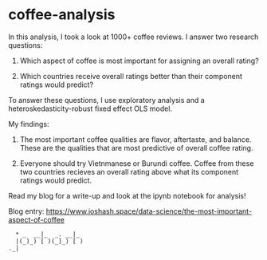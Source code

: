 # coffee-analysis

In this analysis, I took a look at 1000+ coffee reviews. I answer two research questions:

1. Which aspect of coffee is most important for assigning an overall rating?

2. Which countries receive overall ratings better than their component ratings would predict?

To answer these questions, I use exploratory analysis and a heteroskedasticity-robust fixed effect OLS model. 

My findings: 

1. The most important coffee qualities are flavor, aftertaste, and balance. These are the qualities that are most predictive of overall coffee rating.

2. Everyone should try Vietnmanese or Burundi coffee. Coffee from these two countries recieves an overall rating above what its component ratings would predict.


Read my blog for a write-up and look at the ipynb notebook for analysis! 

Blog entry: https://www.joshash.space/data-science/the-most-important-aspect-of-coffee



```         .        .  
  * _  __|_  _. __|_ 
  |(_)_) [ )(_]_) [ )
._|

```
